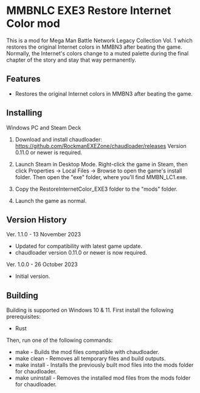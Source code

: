 MMBNLC EXE3 Restore Internet Color mod
======================================

This is a mod for Mega Man Battle Network Legacy Collection Vol. 1 which
restores the original Internet colors in MMBN3 after beating the game.
Normally, the Internet's colors change to a muted palette during the final
chapter of the story and stay that way permanently.


Features
--------

 *  Restores the original Internet colors in MMBN3 after beating the game.


Installing
----------

Windows PC and Steam Deck

 1. Download and install chaudloader:
    https://github.com/RockmanEXEZone/chaudloader/releases
    Version 0.11.0 or newer is required.

 2. Launch Steam in Desktop Mode. Right-click the game in Steam, then click
    Properties → Local Files → Browse to open the game's install folder. Then
	open the "exe" folder, where you'll find MMBN_LC1.exe.

 3. Copy the RestoreInternetColor_EXE3 folder to the "mods" folder.

 4. Launch the game as normal.


Version History
---------------

Ver. 1.1.0 - 13 November 2023

 *  Updated for compatibility with latest game update.
 *  chaudloader version 0.11.0 or newer is now required.

Ver. 1.0.0 - 26 October 2023

 *  Initial version.


Building
--------

Building is supported on Windows 10 & 11. First install the following
prerequisites:

 *  Rust

Then, run one of the following commands:

 *  make - Builds the mod files compatible with chaudloader.
 *  make clean - Removes all temporary files and build outputs.
 *  make install - Installs the previously built mod files into the mods folder
    for chaudloader.
 *  make uninstall - Removes the installed mod files from the mods folder for
    chaudloader.
